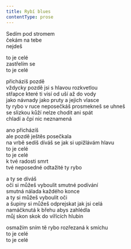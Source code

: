 ```yaml
---
title: Rybí blues
contentType: prose
---
```


<section>

Sedím pod stromem  
čekám na tebe  
nejdeš

to je celé  
zastřelím se  
to je celé

přicházíš pozdě  
vždycky pozdě jsi s hlavou rozkvetlou  
střapce které ti visí od uší až do vody  
jako návnady jako pruty a jejich vlasce  
ty rybo v ruce neposečkáš prosmekneš se uhneš  
se slizkou kůží nelze chodit ani spát  
chladí a čpí nic neznamená

ano přicházíš  
ale pozdě ještěs posečkala  
na vrbě sedíš díváš se jak si upižlávám hlavu  
to je celé  
to je celé  
k tvé radosti smrt  
tvé neposedné odtažité ty rybo

a ty se díváš  
oči si můžeš vyboulit smutné podívání  
smutná nálada každého konce  
a ty si můžeš vyboulit oči  
a šupiny si můžeš odprejskat jak jsi celá  
namáčknutá k břehu abys zahlédla  
můj skon skok do vířících hlubin

osmažím sním tě rybo rozřezaná k smíchu  
to je celé  
to je celé

</section>
